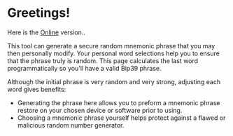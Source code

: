# Greetings!

Here is the <a href="https://jcalfee.github.io/Private Key Phrase Chooser (BIP39).html">Online</a> version..

This tool can generate a secure random mnemonic phrase that you may then personally modify. Your personal word selections help you to ensure that the phrase truly is random. This page calculates the last word programmatically so you'll have a valid Bip39 phrase.

Although the initial phrase is very random and very strong, adjusting each word gives benefits:

* Generating the phrase here allows you to preform a mnemonic phrase restore on your chosen device or software prior to using.
* Choosing a mnemonic phrase yourself helps protect against a flawed or malicious random number generator.
